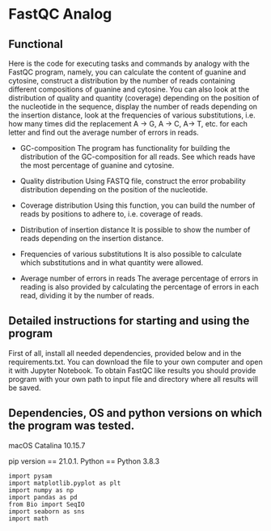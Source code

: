 # FastQC Analog

## Functional 
Here is the code for executing tasks and commands by analogy with the FastQC program, namely, you can calculate the content of guanine and cytosine, construct a distribution by the number of reads containing different compositions of guanine and cytosine. You can also look at the distribution of quality and quantity (coverage) depending on the position of the nucleotide in the sequence, display the number of reads depending on the insertion distance, look at the frequencies of various substitutions, i.e. how many times did the replacement A -> G, A -> C, A-> T, etc. for each letter and find out the average number of errors in reads.

* GC-composition
The program has functionality for building the distribution of the GC-composition for all reads. See which reads have the most percentage of guanine and cytosine.

* Quality distribution
Using FASTQ file, construct the error probability distribution depending on the position of the nucleotide.

* Coverage distribution
Using this function, you can build the number of reads by positions to adhere to, i.e. coverage of reads.
 

* Distribution of insertion distance
It is possible to show the number of reads depending on the insertion distance.

* Frequencies of various substitutions
It is also possible to calculate which substitutions and in what quantity were allowed.

* Average number of errors in reads
The average percentage of errors in reading is also provided by calculating the percentage of errors in each read, dividing it by the number of reads.


## Detailed instructions for starting and using the program

First of all, install all needed dependencies, provided below and in the requirements.txt. You can download the file to your own computer and open it with Jupyter Notebook. To obtain FastQC like results you should provide program with your own path to input file and directory where all results will be saved.

## Dependencies, OS and python versions on which the program was tested.


macOS Catalina 10.15.7

pip version == 21.0.1.
Python == Python 3.8.3

```
import pysam
import matplotlib.pyplot as plt
import numpy as np
import pandas as pd
from Bio import SeqIO
import seaborn as sns
import math
```
